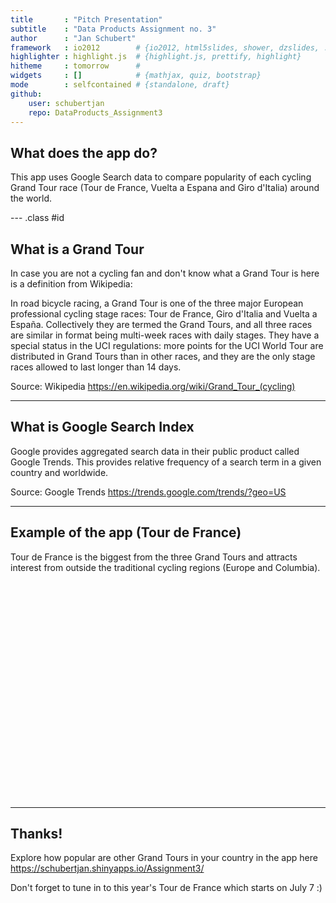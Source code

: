 ```yaml
---
title       : "Pitch Presentation"
subtitle    : "Data Products Assignment no. 3"
author      : "Jan Schubert"
framework   : io2012        # {io2012, html5slides, shower, dzslides, ...}
highlighter : highlight.js  # {highlight.js, prettify, highlight}
hitheme     : tomorrow      # 
widgets     : []            # {mathjax, quiz, bootstrap}
mode        : selfcontained # {standalone, draft}
github:
    user: schubertjan
    repo: DataProducts_Assignment3
---
```


## What does the app do?

This app uses Google Search data to compare popularity of each cycling Grand Tour race (Tour de France, Vuelta a Espana and Giro d'Italia) around the world. 

--- .class #id

## What is a Grand Tour

In case you are not a cycling fan and don't know what a Grand Tour is here is a definition from Wikipedia: 

In road bicycle racing, a Grand Tour is one of the three major European professional cycling stage races: Tour de France, Giro d'Italia and Vuelta a España. Collectively they are termed the Grand Tours, and all three races are similar in format being multi-week races with daily stages. They have a special status in the UCI regulations: more points for the UCI World Tour are distributed in Grand Tours than in other races, and they are the only stage races allowed to last longer than 14 days.


Source: Wikipedia https://en.wikipedia.org/wiki/Grand_Tour_(cycling) 

---

## What is Google Search Index

Google provides aggregated search data in their public product called Google Trends. This provides relative frequency of a search term in a given country and worldwide.


Source: Google Trends https://trends.google.com/trends/?geo=US 

---

## Example of the app (Tour de France)

Tour de France is the biggest from the three Grand Tours and attracts interest from outside the traditional cycling regions (Europe and Columbia).

<!-- GeoChart generated in R 3.4.3 by googleVis 0.6.2 package -->
<!-- Sun Jun 24 17:15:09 2018 -->


<!-- jsHeader -->
<script type="text/javascript">
 
// jsData 
function gvisDataGeoChartID35e86a5c2182 () {
var data = new google.visualization.DataTable();
var datajson =
[
 [
"Eritrea",
1
],
[
"France",
14
],
[
"Luxembourg",
13
],
[
"Andorra",
1
],
[
"Slovakia",
11
],
[
"Netherlands",
10
],
[
"Colombia",
10
],
[
"St Pierre & Miquelon",
1
],
[
"Belgium",
9
],
[
"Martinique",
1
],
[
"Monaco",
1
],
[
"St BarthÃ©lemy",
1
],
[
"Denmark",
8
],
[
"Guadeloupe",
1
],
[
"Isle of Man",
1
],
[
"Norway",
6
],
[
"Greenland",
1
],
[
"Guernsey",
1
],
[
"Caribbean Netherlands",
1
],
[
"Jersey",
1
],
[
"Switzerland",
5
],
[
"Portugal",
5
],
[
"Spain",
5
],
[
"Czechia",
4
],
[
"French Polynesia",
1
],
[
"French Guiana",
1
],
[
"St Martin",
1
],
[
"Bermuda",
1
],
[
"Faroe Islands",
1
],
[
"United Kingdom",
19
],
[
"RÃ©union",
1
],
[
"Gibraltar",
1
],
[
"Anguilla",
1
],
[
"Seychelles",
1
],
[
"Aruba",
1
],
[
"Mauritius",
1
],
[
"New Caledonia",
1
],
[
"San Marino",
1
],
[
"Burkina Faso",
1
],
[
"CuraÃ§ao",
1
],
[
"Slovenia",
18
],
[
"Italy",
18
],
[
"Ireland",
18
],
[
"Liechtenstein",
1
],
[
"Sint Maarten",
1
],
[
"Australia",
18
],
[
"Costa Rica",
18
],
[
"Togo",
1
],
[
"Mayotte",
1
],
[
"Cayman Islands",
1
],
[
"Germany",
17
],
[
"Cameroon",
1
],
[
"Svalbard & Jan Mayen",
1
],
[
"Belize",
1
],
[
"Djibouti",
1
],
[
"Central African Republic",
1
],
[
"Madagascar",
1
],
[
"Rwanda",
1
],
[
"Estonia",
1
],
[
"South Africa",
16
],
[
"St Helena",
1
],
[
"New Zealand",
16
],
[
"Panama",
1
],
[
"Niger",
1
],
[
"South Sudan",
1
],
[
"Turks & Caicos Islands",
1
],
[
"Austria",
15
],
[
"Iceland",
1
],
[
"Malta",
1
],
[
"Sweden",
15
],
[
"Hungary",
15
],
[
"Canada",
15
],
[
"Morocco",
15
],
[
"Ãland Islands",
1
],
[
"Congo - Brazzaville",
1
],
[
"Uruguay",
1
],
[
"Barbados",
1
],
[
"Poland",
12
],
[
"Croatia",
12
],
[
"Algeria",
12
],
[
"Gabon",
1
],
[
"Vanuatu",
1
],
[
"Tunisia",
1
],
[
"Mali",
1
],
[
"Senegal",
1
],
[
"Antigua & Barbuda",
1
],
[
"Cuba",
1
],
[
"Venezuela",
12
],
[
"CÃ´te dâIvoire",
1
],
[
"Suriname",
1
],
[
"Guyana",
1
],
[
"Finland",
12
],
[
"Romania",
12
],
[
"St Vincent & Grenadines",
1
],
[
"United States",
7
],
[
"British Virgin Islands",
1
],
[
"St Lucia",
1
],
[
"Ethiopia",
1
],
[
"Burundi",
1
],
[
"Israel",
7
],
[
"Namibia",
1
],
[
"Chad",
1
],
[
"Benin",
1
],
[
"Congo - Kinshasa",
1
],
[
"Guatemala",
1
],
[
"Cape Verde",
1
],
[
"Serbia",
7
],
[
"Albania",
1
],
[
"US Virgin Islands",
1
],
[
"Angola",
1
],
[
"Macedonia (FYROM)",
1
],
[
"Botswana",
1
],
[
"Cyprus",
1
],
[
"Chile",
7
],
[
"Guinea",
1
],
[
"Ecuador",
7
],
[
"Mauritania",
1
],
[
"Bulgaria",
7
],
[
"Argentina",
7
],
[
"Greece",
7
],
[
"Trinidad & Tobago",
1
],
[
"Montenegro",
1
],
[
"Japan",
7
],
[
"Nicaragua",
1
],
[
"Bosnia & Herzegovina",
1
],
[
"Puerto Rico",
1
],
[
"Latvia",
1
],
[
"Dominican Republic",
1
],
[
"Honduras",
1
],
[
"Singapore",
7
],
[
"Bahamas",
1
],
[
"Hong Kong",
1
],
[
"Mexico",
3
],
[
"Afghanistan",
1
],
[
"El Salvador",
1
],
[
"Guam",
1
],
[
"Grenada",
1
],
[
"Paraguay",
1
],
[
"United Arab Emirates",
1
],
[
"Macau",
1
],
[
"Swaziland",
1
],
[
"China",
1
],
[
"Qatar",
1
],
[
"Brunei",
1
],
[
"Lithuania",
1
],
[
"Uganda",
1
],
[
"Kazakhstan",
1
],
[
"Haiti",
1
],
[
"Zimbabwe",
1
],
[
"Maldives",
1
],
[
"Taiwan",
3
],
[
"St Kitts & Nevis",
1
],
[
"Jamaica",
1
],
[
"Dominica",
1
],
[
"Philippines",
3
],
[
"Western Sahara",
1
],
[
"Bhutan",
1
],
[
"Peru",
1
],
[
"Sri Lanka",
1
],
[
"Lebanon",
1
],
[
"Zambia",
1
],
[
"Fiji",
1
],
[
"Lesotho",
1
],
[
"Mozambique",
1
],
[
"Malawi",
1
],
[
"Thailand",
3
],
[
"Cambodia",
1
],
[
"Bahrain",
1
],
[
"South Korea",
1
],
[
"Sierra Leone",
1
],
[
"Kosovo",
1
],
[
"Bolivia",
1
],
[
"Kenya",
1
],
[
"Malaysia",
1
],
[
"Belarus",
1
],
[
"Gambia",
1
],
[
"Brazil",
3
],
[
"Ukraine",
3
],
[
"Moldova",
1
],
[
"Oman",
1
],
[
"Sudan",
1
],
[
"Papua New Guinea",
1
],
[
"Myanmar (Burma)",
1
],
[
"Nepal",
1
],
[
"Mongolia",
1
],
[
"Russia",
2
],
[
"Georgia",
1
],
[
"Saudi Arabia",
1
],
[
"Laos",
1
],
[
"Palestine",
1
],
[
"Kuwait",
1
],
[
"Yemen",
1
],
[
"Kyrgyzstan",
1
],
[
"Tanzania",
1
],
[
"Ghana",
1
],
[
"Syria",
1
],
[
"Libya",
1
],
[
"Nigeria",
1
],
[
"Jordan",
1
],
[
"Iraq",
1
],
[
"Turkmenistan",
1
],
[
"Turkey",
2
],
[
"Uzbekistan",
1
],
[
"Indonesia",
2
],
[
"Iran",
1
],
[
"Armenia",
1
],
[
"Egypt",
1
],
[
"India",
2
],
[
"Somalia",
1
],
[
"Azerbaijan",
1
],
[
"Bangladesh",
1
],
[
"Pakistan",
1
],
[
"Vietnam",
1
],
[
"Wallis & Futuna",
1
],
[
"British Indian Ocean Territory",
1
],
[
"Montserrat",
1
],
[
"Falkland Islands (Islas Malvinas)",
1
],
[
"Cook Islands",
1
],
[
"Guinea-Bissau",
1
],
[
"Equatorial Guinea",
1
],
[
"Comoros",
1
],
[
"Northern Mariana Islands",
1
],
[
"Marshall Islands",
1
],
[
"Timor-Leste",
1
],
[
"American Samoa",
1
],
[
"Samoa",
1
],
[
"Solomon Islands",
1
],
[
"Liberia",
1
],
[
"Tajikistan",
1
],
[
"Antarctica",
1
],
[
"French Southern Territories",
1
],
[
"Bouvet Island",
1
],
[
"Cocos (Keeling) Islands",
1
],
[
"Christmas Island",
1
],
[
"Micronesia",
1
],
[
"Heard & McDonald Islands",
1
],
[
"Kiribati",
1
],
[
"Norfolk Island",
1
],
[
"Niue",
1
],
[
"Nauru",
1
],
[
"Pitcairn Islands",
1
],
[
"Palau",
1
],
[
"North Korea",
1
],
[
"South Georgia & South Sandwich Islands",
1
],
[
"SÃ£o TomÃ© & PrÃ­ncipe",
1
],
[
"Tokelau",
1
],
[
"Tonga",
1
],
[
"Tuvalu",
1
],
[
"US Outlying Islands",
1
],
[
"Vatican City",
1
] 
];
data.addColumn('string','country');
data.addColumn('number','index');
data.addRows(datajson);
return(data);
}
 
// jsDrawChart
function drawChartGeoChartID35e86a5c2182() {
var data = gvisDataGeoChartID35e86a5c2182();
var options = {};
options["width"] = 556;
options["height"] = 347;

    var chart = new google.visualization.GeoChart(
    document.getElementById('GeoChartID35e86a5c2182')
    );
    chart.draw(data,options);
    

}
  
 
// jsDisplayChart
(function() {
var pkgs = window.__gvisPackages = window.__gvisPackages || [];
var callbacks = window.__gvisCallbacks = window.__gvisCallbacks || [];
var chartid = "geochart";
  
// Manually see if chartid is in pkgs (not all browsers support Array.indexOf)
var i, newPackage = true;
for (i = 0; newPackage && i < pkgs.length; i++) {
if (pkgs[i] === chartid)
newPackage = false;
}
if (newPackage)
  pkgs.push(chartid);
  
// Add the drawChart function to the global list of callbacks
callbacks.push(drawChartGeoChartID35e86a5c2182);
})();
function displayChartGeoChartID35e86a5c2182() {
  var pkgs = window.__gvisPackages = window.__gvisPackages || [];
  var callbacks = window.__gvisCallbacks = window.__gvisCallbacks || [];
  window.clearTimeout(window.__gvisLoad);
  // The timeout is set to 100 because otherwise the container div we are
  // targeting might not be part of the document yet
  window.__gvisLoad = setTimeout(function() {
  var pkgCount = pkgs.length;
  google.load("visualization", "1", { packages:pkgs, callback: function() {
  if (pkgCount != pkgs.length) {
  // Race condition where another setTimeout call snuck in after us; if
  // that call added a package, we must not shift its callback
  return;
}
while (callbacks.length > 0)
callbacks.shift()();
} });
}, 100);
}
 
// jsFooter
</script>
 
<!-- jsChart -->  
<script type="text/javascript" src="https://www.google.com/jsapi?callback=displayChartGeoChartID35e86a5c2182"></script>
 
<!-- divChart -->
  
<div id="GeoChartID35e86a5c2182" 
  style="width: 556; height: 347;">
</div>

---

## Thanks!

Explore how popular are other Grand Tours in your country in the app here  https://schubertjan.shinyapps.io/Assignment3/ 

Don't forget to tune in to this year's Tour de France which starts on July 7 :)






